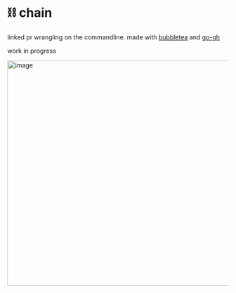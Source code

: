 # ⛓️ chain

linked pr wrangling on the commandline. made with [bubbletea](https://github.com/charmbracelet/bubbletea) and [go-gh](https://github.com/cli/go-gh)

work in progress

<img width="513" alt="image" src="https://github.com/user-attachments/assets/8fe39661-d3b5-458b-ada1-1e4fc4b95c43" />

